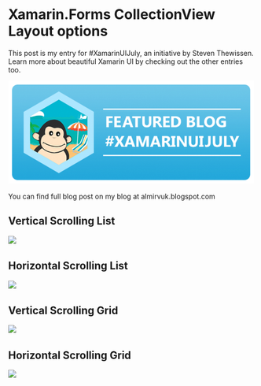 # Xamarin.Forms CollectionView Layout options
This post is my entry for #XamarinUIJuly, an initiative by Steven Thewissen. Learn more about beautiful Xamarin UI by checking out the other entries too.

<img width="500" src="https://github.com/almirvuk/XF.CollectionView/blob/master/xamuijuly-1-768x321.png">

You can find full blog post on my blog at almirvuk.blogspot.com

## Vertical Scrolling List
<img width="500" src="https://github.com/almirvuk/XF.CollectionView/blob/master/VerticalListPage.gif">

## Horizontal Scrolling List
<img width="500" src="https://github.com/almirvuk/XF.CollectionView/blob/master/HorizontalListPage.gif">

## Vertical Scrolling Grid
<img width="500" src="https://github.com/almirvuk/XF.CollectionView/blob/master/VerticalGridPage.gif">

## Horizontal Scrolling Grid
<img width="500" src="https://github.com/almirvuk/XF.CollectionView/blob/master/HorizontalGridPage.gif">
